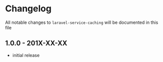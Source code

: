 # Changelog

All notable changes to `laravel-service-caching` will be documented in this file

## 1.0.0 - 201X-XX-XX

- initial release
